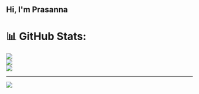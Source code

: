 ## Hi, I'm Prasanna

  # 📊 GitHub Stats:
![](https://github-readme-stats.vercel.app/api?username=prasanna39t&theme=merko&hide_border=false&include_all_commits=false&count_private=false)<br/>
![](https://nirzak-streak-stats.vercel.app/?user=prasanna39t&theme=merko&hide_border=false)<br/>
![](https://github-readme-stats.vercel.app/api/top-langs/?username=prasanna39t&theme=merko&hide_border=false&include_all_commits=false&count_private=false&layout=compact)

---
[![](https://visitcount.itsvg.in/api?id=prasanna39t&icon=0&color=0)](https://visitcount.itsvg.in)

<!-- Proudly created with GPRM ( https://gprm.itsvg.in ) -->
